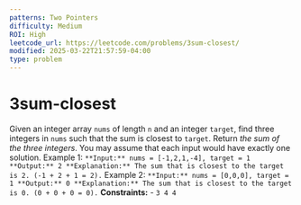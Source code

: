 ```yaml
---
patterns: Two Pointers
difficulty: Medium
ROI: High
leetcode_url: https://leetcode.com/problems/3sum-closest/
modified: 2025-03-22T21:57:59-04:00
type: problem
---
```


# 3sum-closest

Given an integer array `nums` of length `n` and an integer `target`, find three integers in `nums` such that the sum is closest to `target`. Return *the sum of the three integers*. You may assume that each input would have exactly one solution. Example 1: ``` **Input:** nums = [-1,2,1,-4], target = 1
**Output:** 2
**Explanation:** The sum that is closest to the target is 2. (-1 + 2 + 1 = 2). ``` Example 2: ``` **Input:** nums = [0,0,0], target = 1
**Output:** 0
**Explanation:** The sum that is closest to the target is 0. (0 + 0 + 0 = 0). ``` **Constraints:** - `3 4 4`
